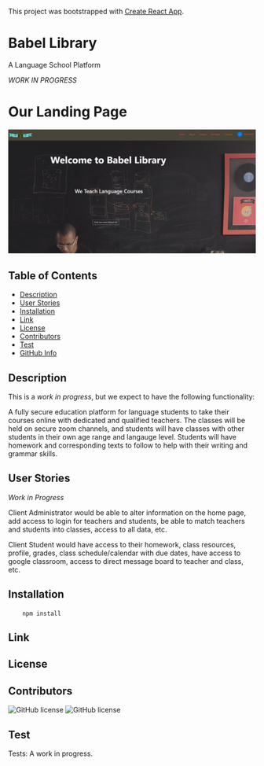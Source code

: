 This project was bootstrapped with [Create React App](https://github.com/facebook/create-react-app).

# Babel Library

A Language School Platform

*WORK IN PROGRESS*

# **Our Landing Page**
![](public/LandingPageWork-In-Progress.jpg)


## Table of Contents

- [Description](#Description)
- [User Stories](#User)
- [Installation](#Installation)
- [Link](#Link) 
- [License](#License)
- [Contributors](#Contributors)
- [Test](#Test)
- [GitHub Info](#GitHub) 

## Description
This is a *work in progress*, but we expect to have the following functionality:

A fully secure education platform for language students to take their courses online with dedicated and qualified teachers. The classes will be held on secure zoom channels, and students will have classes with other students in their own age range and langauge level. Students will have homework and corresponding texts to follow to help with their writing and grammar skills.

## User Stories
*Work in Progress*

Client Administrator would be able to alter information on the home page, add access to login for teachers and students, be able to match teachers and students into classes, access to all data, etc.

Client Student would have access to their homework, class resources, profile, grades, class schedule/calendar with due dates, have access to google classroom, access to direct message board to teacher and class, etc.

       

## Installation

        npm install 


## Link

<!-- - [Deployed App in Heroku](http://gamer-dash.herokuapp.com/) -->

## License

<!-- [![License: MIT](https://img.shields.io/badge/License-MIT-yellow.svg)](https://opensource.org/licenses/MIT) -->

## Contributors

![GitHub license](https://img.shields.io/badge/Made%20by-%40BrockBatBlue-blue)
![GitHub license](https://img.shields.io/badge/Made%20by-%40kylep90-blue)
<!-- ![GitHub license](https://img.shields.io/badge/Made%20by-%40paulinalo22-blue) -->

## Test

Tests: A work in progress.